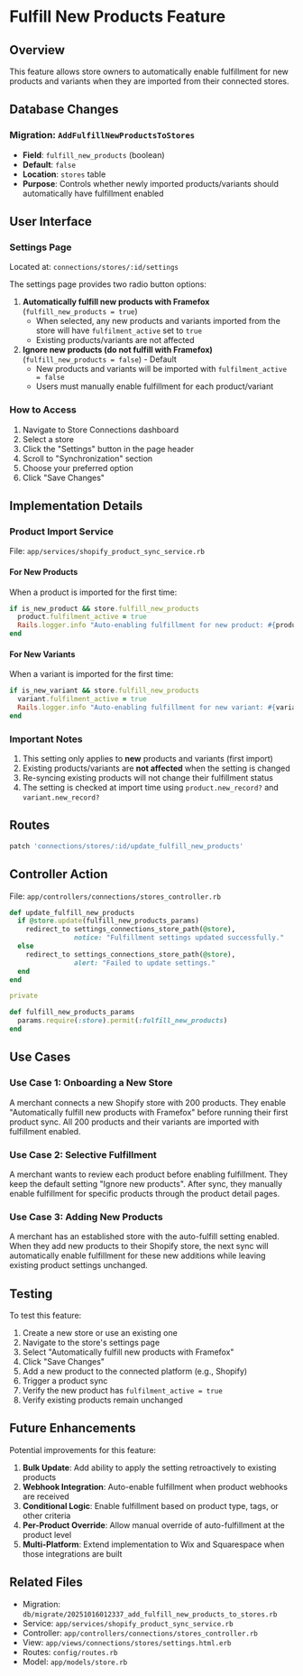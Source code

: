 # Fulfill New Products Feature

## Overview

This feature allows store owners to automatically enable fulfillment for new products and variants when they are imported from their connected stores.

## Database Changes

### Migration: `AddFulfillNewProductsToStores`

- **Field**: `fulfill_new_products` (boolean)
- **Default**: `false`
- **Location**: `stores` table
- **Purpose**: Controls whether newly imported products/variants should automatically have fulfillment enabled

## User Interface

### Settings Page

Located at: `connections/stores/:id/settings`

The settings page provides two radio button options:

1. **Automatically fulfill new products with Framefox** (`fulfill_new_products = true`)
   - When selected, any new products and variants imported from the store will have `fulfilment_active` set to `true`
   - Existing products/variants are not affected
2. **Ignore new products (do not fulfill with Framefox)** (`fulfill_new_products = false`) - Default
   - New products and variants will be imported with `fulfilment_active = false`
   - Users must manually enable fulfillment for each product/variant

### How to Access

1. Navigate to Store Connections dashboard
2. Select a store
3. Click the "Settings" button in the page header
4. Scroll to "Synchronization" section
5. Choose your preferred option
6. Click "Save Changes"

## Implementation Details

### Product Import Service

File: `app/services/shopify_product_sync_service.rb`

#### For New Products

When a product is imported for the first time:

```ruby
if is_new_product && store.fulfill_new_products
  product.fulfilment_active = true
  Rails.logger.info "Auto-enabling fulfillment for new product: #{product.title}"
end
```

#### For New Variants

When a variant is imported for the first time:

```ruby
if is_new_variant && store.fulfill_new_products
  variant.fulfilment_active = true
  Rails.logger.info "Auto-enabling fulfillment for new variant: #{variant.title}"
end
```

### Important Notes

1. This setting only applies to **new** products and variants (first import)
2. Existing products/variants are **not affected** when the setting is changed
3. Re-syncing existing products will not change their fulfillment status
4. The setting is checked at import time using `product.new_record?` and `variant.new_record?`

## Routes

```ruby
patch 'connections/stores/:id/update_fulfill_new_products'
```

## Controller Action

File: `app/controllers/connections/stores_controller.rb`

```ruby
def update_fulfill_new_products
  if @store.update(fulfill_new_products_params)
    redirect_to settings_connections_store_path(@store),
                notice: "Fulfillment settings updated successfully."
  else
    redirect_to settings_connections_store_path(@store),
                alert: "Failed to update settings."
  end
end

private

def fulfill_new_products_params
  params.require(:store).permit(:fulfill_new_products)
end
```

## Use Cases

### Use Case 1: Onboarding a New Store

A merchant connects a new Shopify store with 200 products. They enable "Automatically fulfill new products with Framefox" before running their first product sync. All 200 products and their variants are imported with fulfillment enabled.

### Use Case 2: Selective Fulfillment

A merchant wants to review each product before enabling fulfillment. They keep the default setting "Ignore new products". After sync, they manually enable fulfillment for specific products through the product detail pages.

### Use Case 3: Adding New Products

A merchant has an established store with the auto-fulfill setting enabled. When they add new products to their Shopify store, the next sync will automatically enable fulfillment for these new additions while leaving existing product settings unchanged.

## Testing

To test this feature:

1. Create a new store or use an existing one
2. Navigate to the store's settings page
3. Select "Automatically fulfill new products with Framefox"
4. Click "Save Changes"
5. Add a new product to the connected platform (e.g., Shopify)
6. Trigger a product sync
7. Verify the new product has `fulfilment_active = true`
8. Verify existing products remain unchanged

## Future Enhancements

Potential improvements for this feature:

1. **Bulk Update**: Add ability to apply the setting retroactively to existing products
2. **Webhook Integration**: Auto-enable fulfillment when product webhooks are received
3. **Conditional Logic**: Enable fulfillment based on product type, tags, or other criteria
4. **Per-Product Override**: Allow manual override of auto-fulfillment at the product level
5. **Multi-Platform**: Extend implementation to Wix and Squarespace when those integrations are built

## Related Files

- Migration: `db/migrate/20251016012337_add_fulfill_new_products_to_stores.rb`
- Service: `app/services/shopify_product_sync_service.rb`
- Controller: `app/controllers/connections/stores_controller.rb`
- View: `app/views/connections/stores/settings.html.erb`
- Routes: `config/routes.rb`
- Model: `app/models/store.rb`
